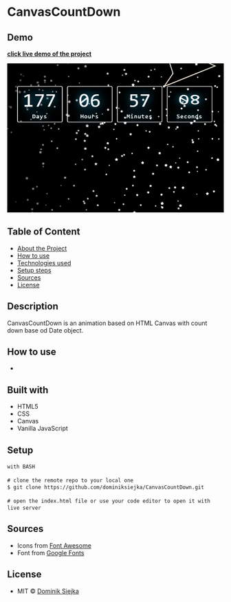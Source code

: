 # CanvasCountDown

## Demo

[**click live demo of the project**](https://dominiksiejka.github.io/BillSplitterApp)

![CanvasCountDown preview](./src/assets/stars.jpg)

## Table of Content

- [About the Project](#description)
- [How to use](#how-to-use)
- [Technologies used](#built-with)
- [Setup steps](#setup)
- [Sources](#sources)
- [License](#license)

## Description

CanvasCountDown is an animation based on HTML Canvas with count down base od Date object.

## How to use

-

## Built with

- HTML5
- CSS
- Canvas
- Vanilla JavaScript

## Setup

```
with BASH

# clone the remote repo to your local one
$ git clone https://github.com/dominiksiejka/CanvasCountDown.git

# open the index.html file or use your code editor to open it with live server

```

## Sources

- Icons from [Font Awesome ](https://fontawesome.com)
- Font from [Google Fonts ](https://fonts.google.com/)

## License

- MIT © [Dominik Siejka ](https://github.com/dominiksiejka/BillSplitterApp)
